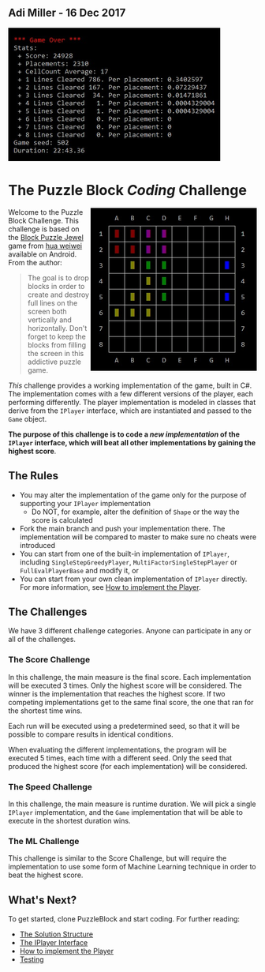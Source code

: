 ## Adi Miller - 16 Dec 2017

<img src="./High Score.jpg">

# The Puzzle Block <i>*Coding*</i> Challenge
<img align="right" width="337" height="330" alt="Block Puzzle Console" src="./BlockPuzzleConsole.jpg">

Welcome to the Puzzle Block Challenge. This challenge is based on the [Block Puzzle Jewel](https://play.google.com/store/apps/details?id=com.differencetenderwhite.skirt) game from [hua weiwei](https://www.google.co.il/search?q=hua+weiwei&stick=H4sIAAAAAAAAAOPgE-LVT9c3NEw2My9PyzXNUIJxc5KqsswKtVSyk630k8vS9ZPzcwtKS1KL4ssyU1Lz0xNzU60KSpNyMoszUosAP-KR8UYAAAA&sa=X&ved=0ahUKEwjlnJqlxOvXAhWSZlAKHVSUCkoQmxMIoAEoATAU) available on Android. From the author:

> The goal is to drop blocks in order to create and destroy full lines on the screen both vertically and horizontally. Don't forget to keep the blocks from filling the screen in this addictive puzzle game.

_This_ challenge provides a working implementation of the game, built in C#. The implementation comes with a few different versions of the player, each performing differently. The player implementation is modeled in classes that derive from the `IPlayer` interface, which are instantiated and passed to the `Game` object. 

__The purpose of this challenge is to code a _new implementation_ of the `IPlayer` interface, which will beat all other  implementations by gaining the highest score__. 

## The Rules

* You may alter the implementation of the game only for the purpose of supporting your `IPlayer` implementation
    * Do NOT, for example, alter the definition of `Shape` or the way the score is calculated
* Fork the main branch and push your implementation there. The implementation will be compared to master to make sure no cheats were introduced
* You can start from one of the built-in implementation of `IPlayer`, including `SingleStepGreedyPlayer`, `MultiFactorSingleStepPlayer` or `FullEvalPlayerBase` and modify it, or
* You can start from your own clean implementation of `IPlayer` directly. For more information, see [How to implement the Player](./READMORE.md#how-to-implement-the-player).  

## The Challenges

We have 3 different challenge categories. Anyone can participate in any or all of the challenges. 

### The Score Challenge

In this challenge, the main measure is the final score. Each implementation will be executed 3 times. Only the highest score will be considered. The winner is the implementation that reaches the highest score. If two competing implementations get to the same final score, the one that ran for the shortest time wins. 

Each run will be executed using a predetermined seed, so that it will be possible to compare results in identical conditions. 

When evaluating the different implementations, the program will be executed 5 times, each time with a different seed. Only the seed that produced the highest score (for each implementation) will be considered. 

### The Speed Challenge

In this challenge, the main measure is runtime duration. We will pick a single `IPlayer` implementation, and the `Game` implementation that will be able to execute in the shortest duration wins. 

### The ML Challenge

This challenge is similar to the Score Challenge, but will require the implementation to use some form of Machine Learning technique in order to beat the highest score.

## What's Next?

To get started, clone PuzzleBlock and start coding. For further reading:

* [The Solution Structure](./READMORE.md#the-solution-structure)
* [The IPlayer Interface](./READMORE.md#the-iplayer-interface)
* [How to implement the Player](./READMORE.md#how-to-implement-the-player)
* [Testing](./READMORE.md#testing)
